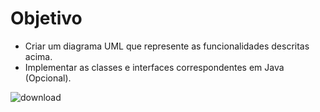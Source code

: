 # Objetivo
- Criar um diagrama UML que represente as funcionalidades descritas acima.
- Implementar as classes e interfaces correspondentes em Java (Opcional).

![download](https://github.com/Chandilene/DIO-POO-Desafio/assets/102491235/389259a2-f99d-49a6-883f-cf3a8717bf21)
